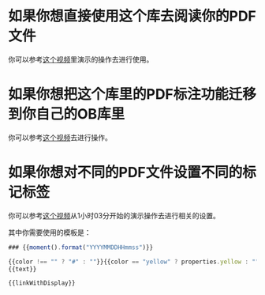 # 如果你想直接使用这个库去阅读你的PDF文件
你可以参考[这个视频](https://www.bilibili.com/video/BV1gi421v7QN/?spm_id_from=333.999.0.0)里演示的操作去进行使用。

# 如果你想把这个库里的PDF标注功能迁移到你自己的OB库里
你可以参考[这个视频](https://www.bilibili.com/video/BV1ox4y147tZ/?spm_id_from=333.999.0.0)去进行操作。

# 如果你想对不同的PDF文件设置不同的标记标签

你可以参考[这个视频](https://meeting.tencent.com/crm/NgWnJO6N37)从1小时03分开始的演示操作去进行相关的设置。

其中你需要使用的模板是：

```javascript
### {{moment().format("YYYYMMDDHHmmss")}}

{{color !== "" ? "#" : ""}}{{color == "yellow" ? properties.yellow : ""}}{{color == "red" ? properties.red : ""}}{{color == "note" ? properties.note : ""}}{{color == "important" ? properties.important : ""}}{{color == "alert" ? properties.alert : ""}}
{{text}}

{{linkWithDisplay}}
```
